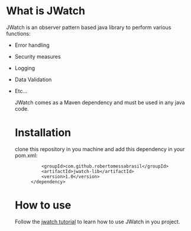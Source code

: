 # What is JWatch

JWatch is an observer pattern based java library to perform various functions:

* Error handling
* Security measures
* Logging
* Data Validation
* Etc...

  JWatch comes as a Maven dependency and must be used in any java code.

  # Installation

  clone this repository in you machine and add this dependency in your pom.xml:

  ```<dependency>
            <groupId>com.github.robertomessabrasil</groupId>
            <artifactId>jwatch-lib</artifactId>
            <version>1.0</version>
        </dependency>
  ```

  # How to use

  Follow the [jwatch tutorial](https://github.com/RobertoMessaBrasil/jwatch-tutorial) to learn how to use JWatch in you project.
